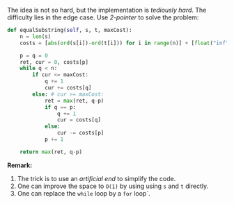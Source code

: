 The idea is not so hard, but the implementation is *tediously hard*. The difficulty lies in the edge case. Use *2-pointer* to solve the problem:
```python
def equalSubstring(self, s, t, maxCost):
	n = len(s)
	costs = [abs(ord(s[i])-ord(t[i])) for i in range(n)] + [float("inf")]

	p = q = 0
	ret, cur = 0, costs[p]
	while q < n:
		if cur <= maxCost:
			q += 1
			cur += costs[q]
		else: # cur >= maxCost:
			ret = max(ret, q-p)
			if q == p:
				q += 1
				cur = costs[q]
			else:
				cur -= costs[p]
			p += 1

	return max(ret, q-p)
```
**Remark:**
1. The trick is to use an *artificial end* to simplify the code.
1. One can improve the space to `O(1)` by using using `s` and `t` directly.
1. One can replace the `while` loop by a `for` loop`.
